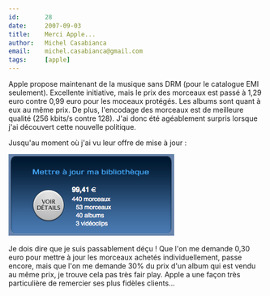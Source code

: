 ```yaml
---
id:       28
date:     2007-09-03
title:    Merci Apple...
author:   Michel Casabianca
email:    michel.casabianca@gmail.com
tags:     [apple]
---
```


Apple propose maintenant de la musique sans DRM (pour le catalogue EMI seulement). Excellente initiative, mais le prix des morceaux est passé à 1,29 euro contre 0,99 euro pour les moceaux protégés. Les albums sont quant à eux au même prix. De plus, l'encodage des morceaux est de meilleure qualité (256 kbits/s contre 128). J'ai donc été agéablement surpris lorsque j'ai découvert cette nouvelle politique.

Jusqu'au moment où j'ai vu leur offre de mise à jour :

![](miseajouritunes.png)

Je dois dire que je suis passablement déçu ! Que l'on me demande 0,30 euro pour mettre à jour les morceaux achetés individuellement, passe encore, mais que l'on me demande 30% du prix d'un album qui est vendu au même prix, je trouve cela pas très fair play. Apple a une façon très particulière de remercier ses plus fidèles clients...

